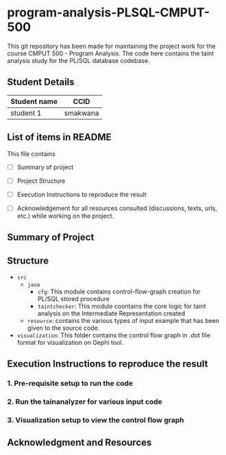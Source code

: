 # program-analysis-PLSQL-CMPUT-500
This git repository has been made for maintaining the project work for the course CMPUT 500 - Program Analysis. The code here contains the taint analysis study for the PL/SQL database codebase.

## Student Details
|Student name| CCID |
|------------|------|
|student 1   |  smakwana    |


## List of items in README
This file contains
- [ ] Summary of project
- [ ] Project Structure
- [ ] Execution Instructions to reproduce the result 
- [ ] Acknowledgement for all resources consulted (discussions, texts, urls, etc.) while working on the project. 


## Summary of Project

## Structure
- `src` 
    - `java`
        - `cfg`: This module contains control-flow-graph creation for PL/SQL stored procedure
        - `taintchecker`: This module coontains the core logic for taint analysis on the Intermediate Representation created    
    - `resource`: contains the various types of input example that has been given to the source code.
- `visualization`: This folder contains the control flow graph in .dot file format for visualization on Gephi tool.


## Execution Instructions to reproduce the result

### 1. Pre-requisite setup to run the code

### 2. Run the tainanalyzer for various input code

### 3. Visualization setup to view the control flow graph


## Acknowledgment and Resources

